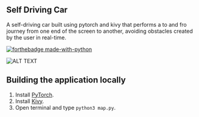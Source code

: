 ## Self Driving Car
A self-driving car built using pytorch and kivy that performs a to 
and fro journey from one end of the screen to another, avoiding obstacles created by
the user in real-time.

[![forthebadge made-with-python](http://ForTheBadge.com/images/badges/made-with-python.svg)](https://www.python.org/)

![ALT TEXT](https://images.ctfassets.net/2y9b3o528xhq/2WzhWjtTAGud8IYjEDrSLT/0eee8450cca90f512bbb0bbed539e827/nd113_open_graph.jpg)

## Building the application locally
1. Install [PyTorch](https://pytorch.org/).
2. Install [Kivy](https://kivy.org/doc/stable/installation/installation-linux.html).
3. Open terminal and type `python3 map.py`.

